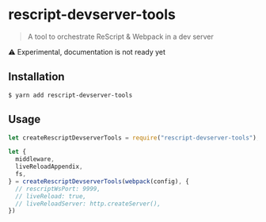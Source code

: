 # rescript-devserver-tools

> A tool to orchestrate ReScript & Webpack in a dev server

⚠️ Experimental, documentation is not ready yet

## Installation

```console
$ yarn add rescript-devserver-tools
```

## Usage

```js
let createRescriptDevserverTools = require("rescript-devserver-tools");

let {
  middleware,
  liveReloadAppendix,
  fs,
} = createRescriptDevserverTools(webpack(config), {
  // rescriptWsPort: 9999,
  // liveReload: true,
  // liveReloadServer: http.createServer(),
})
```
